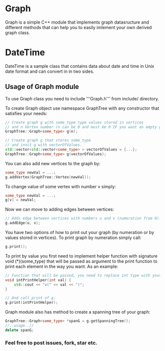 # Graph

 Graph is a simple C++ module that implements graph datasructure and different 
methods that can help you to easily imlement your own derived graph class.

# DateTime

 DateTime is a sample class that contains data about date and time in Unix date
format and can convert in in two sides.

## Usage of Graph module


 To use Graph class you need to include '''Graph.h''' from include/ directory.

 To create Graph object use namespace GraphTree with any constructor that satisfies 
your needs:
```c++
// Create graph g with some_type type values stored in vertices
// and n Vertex number (n can be 0 and must be 0 IF you want an empty graph).
GraphTree::Graph<some_type> g(n); 

// Create graph g that stores some_type
// and innit g with vectorOfValues.
std::vector<std::vector<some_type> > vectorOfValues = {...};
GraphTree::Graph<some_type> g(vectorOfValues);
```

 You can also add new vertices to the graph by:
```c++
some_type newVal = ...;
g.addVertex(GraphTree::Vertex(newVal));
```

 To change value of some vertex with number v simply:
```c++
some_type newVal = ...;
g[v] = newVal;
```

 Now we can move to adding edges between vertices:
```c++
// Adds edge between vertices with numbers u and v (numeration from 0).
g.addEdge(u, v);
```

 You have two options of how to print out your graph (by numeration or by values 
stored in vertices).
 To print graph by numeration simply call:
```c++
g.print();
```

 To print by value you first need to implement helper function with signature
void (*)(some_type) that will be passed as argument to the print function to 
print each element in the way you want. As an example:
```c++
// Function that will be passed, you need to replace int type with your some_type.
void intPrintHelper(int val) {
    std::cout << "v(" << val << ")";
}

// And call print of g.
g.print(intPrintHelper);
```

 Graph module also has method to create a spanning tree of your graph:
```c++
GraphTree::Graph<some_type> *spanG = g.getSpanningTree();
//..usage..//
delete spanG;
```

### Feel free to post issues, fork, star etc.
 
